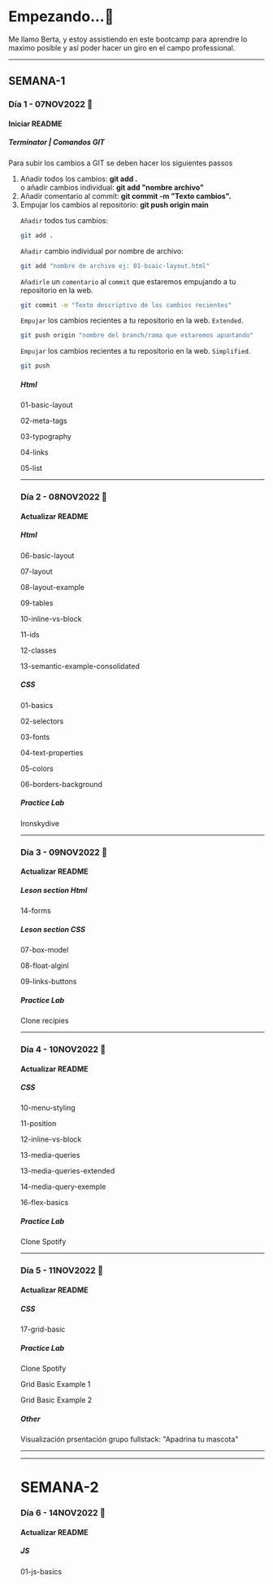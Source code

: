 # Empezando...🚀
<p>Me llamo Berta, y estoy assistiendo en este bootcamp para aprendre lo maximo posible y así poder hacer un giro en el campo professional.
<hr/>

## SEMANA-1
### Día 1 - 07NOV2022 📆
#### Iniciar README
##### Terminator | Comandos GIT 
<p>Para subir los cambios a GIT se deben hacer los siguientes passos</p>
<ol>
<li>Añadir todos los cambios: <strong> git add . </strong> </li> o añadir cambios individual: <strong> git add "nombre archivo" </strong>
<li>Añadir comentario al commit: <strong> git commit -m "Texto cambios".</strong></li>
<li>Empujar los cambios al repositorio: <strong> git push origin main</strong></li>

`Añadir` todos tus cambios:

```bash
git add .
```

`Añadir` cambio individual por nombre de archivo:

```bash
git add "nombre de archivo ej: 01-bsaic-layout.html"
```

`Añadirle` un `comentario` al `commit` que estaremos empujando a tu repositorio en la web.

```bash
git commit -m "Texto descriptivo de los cambios recientes"
```

`Empujar` los cambios recientes a tu repositorio en la web. `Extended`.

```bash
git push origin "nombre del branch/rama que estaremos apuntando"
```

`Empujar` los cambios recientes a tu repositorio en la web. `Simplified`.

```bash
git push
```
##### Html 
<p>01-basic-layout</p>
<p>02-meta-tags</p>
<p>03-typography</p>
<p>04-links</p>
<p>05-list</p>

<hr />

### Día 2 - 08NOV2022 📆
#### Actualizar README
##### Html
<p>06-basic-layout</p>
<p>07-layout</p>
<p>08-layout-example</p>
<p>09-tables</p>
<p>10-inline-vs-block</p>
<p>11-ids</p>
<p>12-classes</p>
<p>13-semantic-example-consolidated</p>

##### CSS
<p>01-basics<p>
<p>02-selectors<p>
<p>03-fonts<p>
<p>04-text-properties<p>
<p>05-colors<p>
<p>06-borders-background<p>

##### Practice Lab
<p>Ironskydive<p>

<hr />

### Día 3 - 09NOV2022 📆
#### Actualizar README

##### Leson section Html 
<p>14-forms</p>

##### Leson section CSS
<p>07-box-model<p>
<p>08-float-alginl<p>
<p>09-links-buttons<p>

##### Practice Lab
<p>Clone recipies<p>

<hr/>

### Día 4 - 10NOV2022 📆
#### Actualizar README

##### CSS
<p>10-menu-styling<p>
<p>11-position<p>
<p>12-inline-vs-block<p>
<p>13-media-queries<p>
<p>13-media-queries-extended<p>
<p>14-media-query-exemple<p>
<p>16-flex-basics<p>

##### Practice Lab
<p>Clone Spotify<p>

<hr />

### Día 5 - 11NOV2022 📆
#### Actualizar README
##### CSS
<p>17-grid-basic<p>

##### Practice Lab
<p>Clone Spotify<p>
<p>Grid Basic Example 1</p>
<p>Grid Basic Example 2</P>


##### Other
<p>Visualización prsentación grupo fullstack: "Apadrina tu mascota"</p>
<hr />

<hr />

# SEMANA-2
### Día 6 - 14NOV2022 📆
#### Actualizar README
##### JS
<p>01-js-basics</p>



